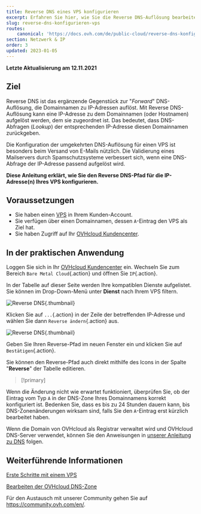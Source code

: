 ```yaml
---
title: Reverse DNS eines VPS konfigurieren
excerpt: Erfahren Sie hier, wie Sie die Reverse DNS-Auflösung bearbeiten
slug: reverse-dns-konfigurieren-vps
routes:
    canonical: 'https://docs.ovh.com/de/public-cloud/reverse-dns-konfigurieren-instanz/'
section: Netzwerk & IP
order: 3
updated: 2023-01-05
---
```


**Letzte Aktualisierung am 12.11.2021**

## Ziel

Reverse DNS ist das ergänzende Gegenstück zur "*Forward*" DNS-Auflösung, die Domainnamen zu IP-Adressen auflöst. Mit Reverse DNS-Auflösung kann eine IP-Adresse zu dem Domainnamen (oder Hostnamen) aufgelöst werden, dem sie zugeordnet ist. Das bedeutet, dass DNS-Abfragen (*Lookup*) der entsprechenden IP-Adresse diesen Domainnamen zurückgeben.

Die Konfiguration der umgekehrten DNS-Auflösung für einen VPS ist besonders beim Versand von E-Mails nützlich. Die Validierung eines Mailservers durch Spamschutzsysteme verbessert sich, wenn eine DNS-Abfrage der IP-Adresse passend aufgelöst wird.

**Diese Anleitung erklärt, wie Sie den Reverse DNS-Pfad für die IP-Adresse(n) Ihres VPS konfigurieren.**

## Voraussetzungen

- Sie haben einen [VPS](https://www.ovhcloud.com/de/vps/) in Ihrem Kunden-Account.
- Sie verfügen über einen Domainnamen, dessen `A`-Eintrag den VPS als Ziel hat.
- Sie haben Zugriff auf Ihr [OVHcloud Kundencenter](https://www.ovh.com/auth/?action=gotomanager&from=https://www.ovh.de/&ovhSubsidiary=de).

## In der praktischen Anwendung

Loggen Sie sich in Ihr [OVHcloud Kundencenter](https://www.ovh.com/auth/?action=gotomanager&from=https://www.ovh.de/&ovhSubsidiary=de) ein. Wechseln Sie zum Bereich `Bare Metal Cloud`{.action} und öffnen Sie `IP`{.action}.

In der Tabelle auf dieser Seite werden Ihre kompatiblen Dienste aufgelistet. Sie können im Drop-Down-Menü unter **Dienst** nach Ihrem VPS filtern.

![Reverse DNS](images/reversecp01.png){.thumbnail}

Klicken Sie auf `...`{.action} in der Zeile der betreffenden IP-Adresse und wählen Sie dann `Reverse ändern`{.action} aus.

![Reverse DNS](images/reversecp02.png){.thumbnail}

Geben Sie Ihren Reverse-Pfad im neuen Fenster ein und klicken Sie auf `Bestätigen`{.action}.

Sie können den Reverse-Pfad auch direkt mithilfe des Icons in der Spalte "**Reverse**" der Tabelle editieren.

> [!primary]
>
Wenn die Änderung nicht wie erwartet funktioniert, überprüfen Sie, ob der Eintrag vom Typ `A` in der DNS-Zone Ihres Domainnamens korrekt konfiguriert ist. Bedenken Sie, dass es bis zu 24 Stunden dauern kann, bis DNS-Zonenänderungen wirksam sind, falls Sie den `A`-Eintrag erst kürzlich bearbeitet haben.
>
Wenn die Domain von OVHcloud als Registrar verwaltet wird und OVHcloud DNS-Server verwendet, können Sie den Anweisungen in [unserer Anleitung zu DNS](https://docs.ovh.com/de/domains/webhosting_bearbeiten_der_dns_zone/) folgen.
>

## Weiterführende Informationen <a name="gofurther"></a>

[Erste Schritte mit einem VPS](../erste-schritte-mit-einem-vps/)

[Bearbeiten der OVHcloud DNS-Zone](https://docs.ovh.com/de/domains/webhosting_bearbeiten_der_dns_zone/)

Für den Austausch mit unserer Community gehen Sie auf <https://community.ovh.com/en/>.
